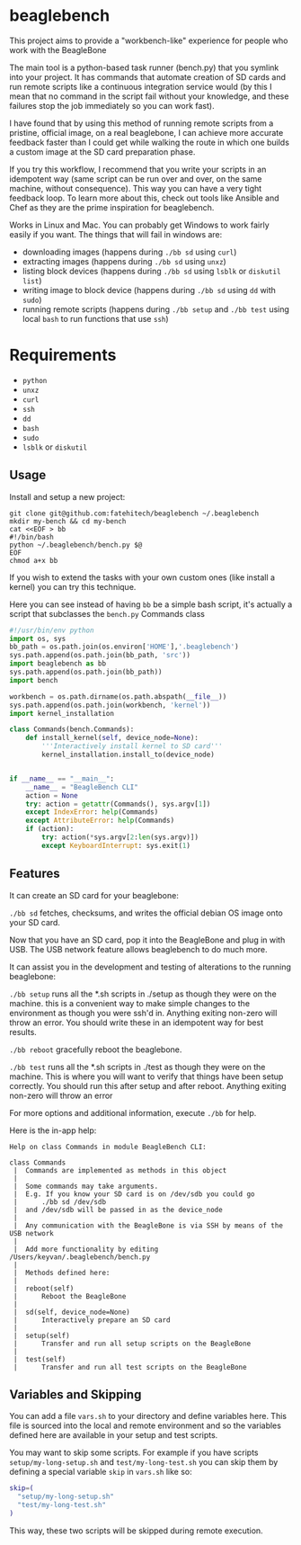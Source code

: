 # beaglebench

This project aims to provide a "workbench-like" experience for people who work with the BeagleBone

The main tool is a python-based task runner (bench.py) that you symlink into your project. It has commands that automate creation of SD cards and run remote scripts like a continuous integration service would (by this I mean that no command in the script fail without your knowledge, and these failures stop the job immediately so you can work fast).

I have found that by using this method of running remote scripts from a pristine, official image, on a real beaglebone, I can achieve more accurate feedback faster than I could get while walking the route in which one builds a custom image at the SD card preparation phase.

If you try this workflow, I recommend that you write your scripts in an idempotent way (same script can be run over and over, on the same machine, without consequence). This way you can have a very tight feedback loop. To learn more about this, check out tools like Ansible and Chef as they are the prime inspiration for beaglebench.

Works in Linux and Mac. You can probably get Windows to work fairly easily if you want. The things that will fail in windows are:

* downloading images (happens during `./bb sd` using `curl`)
* extracting images (happens during `./bb sd` using `unxz`)
* listing block devices (happens during `./bb sd` using `lsblk` or `diskutil list`)
* writing image to block device (happens during `./bb sd` using `dd` with `sudo`)
* running remote scripts (happens during `./bb setup` and `./bb test` using local `bash` to run functions that use `ssh`)

# Requirements

* `python`
* `unxz`
* `curl`
* `ssh`
* `dd`
* `bash`
* `sudo`
* `lsblk` or `diskutil`

## Usage

Install and setup a new project:

```
git clone git@github.com:fatehitech/beaglebench ~/.beaglebench
mkdir my-bench && cd my-bench
cat <<EOF > bb
#!/bin/bash
python ~/.beaglebench/bench.py $@
EOF
chmod a+x bb
```

If you wish to extend the tasks with your own custom ones (like install a kernel) you can try this technique.

Here you can see instead of having `bb` be a simple bash script, it's actually a script that subclasses the `bench.py` Commands class

```python
#!/usr/bin/env python
import os, sys
bb_path = os.path.join(os.environ['HOME'],'.beaglebench')
sys.path.append(os.path.join(bb_path, 'src'))
import beaglebench as bb
sys.path.append(os.path.join(bb_path))
import bench

workbench = os.path.dirname(os.path.abspath(__file__))
sys.path.append(os.path.join(workbench, 'kernel'))
import kernel_installation

class Commands(bench.Commands):
    def install_kernel(self, device_node=None):
        '''Interactively install kernel to SD card'''
        kernel_installation.install_to(device_node)


if __name__ == "__main__":
    __name__ = "BeagleBench CLI"
    action = None
    try: action = getattr(Commands(), sys.argv[1])
    except IndexError: help(Commands)
    except AttributeError: help(Commands)
    if (action):
        try: action(*sys.argv[2:len(sys.argv)])
        except KeyboardInterrupt: sys.exit(1)
```

## Features

It can create an SD card for your beaglebone:

`./bb sd` fetches, checksums, and writes the official debian OS image onto your SD card.

Now that you have an SD card, pop it into the BeagleBone and plug in with USB. The USB network feature allows beaglebench to do much more.

It can assist you in the development and testing of alterations to the running beaglebone:

`./bb setup` runs all the *.sh scripts in ./setup as though they were on the machine. this is a convenient way to make simple changes to the environment as though you were ssh'd in. Anything exiting non-zero will throw an error. You should write these in an idempotent way for best results.

`./bb reboot` gracefully reboot the beaglebone.

`./bb test` runs all the *.sh scripts in ./test as though they were on the machine. This is where you will want to verify that things have been setup correctly. You should run this after setup and after reboot. Anything exiting non-zero will throw an error

For more options and additional information, execute `./bb` for help.

Here is the in-app help:

```
Help on class Commands in module BeagleBench CLI:

class Commands
 |  Commands are implemented as methods in this object
 |
 |  Some commands may take arguments.
 |  E.g. If you know your SD card is on /dev/sdb you could go
 |      ./bb sd /dev/sdb
 |  and /dev/sdb will be passed in as the device_node
 |
 |  Any communication with the BeagleBone is via SSH by means of the USB network
 |
 |  Add more functionality by editing /Users/keyvan/.beaglebench/bench.py
 |
 |  Methods defined here:
 |
 |  reboot(self)
 |      Reboot the BeagleBone
 |
 |  sd(self, device_node=None)
 |      Interactively prepare an SD card
 |
 |  setup(self)
 |      Transfer and run all setup scripts on the BeagleBone
 |
 |  test(self)
 |      Transfer and run all test scripts on the BeagleBone
```

## Variables and Skipping

You can add a file `vars.sh` to your directory and define variables here. This file is sourced into the local and remote environment and so the variables defined here are available in your setup and test scripts.

You may want to skip some scripts. For example if you have scripts `setup/my-long-setup.sh` and `test/my-long-test.sh` you can skip them by defining a special variable `skip` in `vars.sh` like so:

```bash
skip=(
  "setup/my-long-setup.sh"
  "test/my-long-test.sh"
)
```

This way, these two scripts will be skipped during remote execution.
